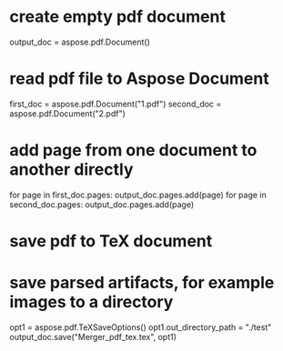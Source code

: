 
# create empty pdf document
output_doc = aspose.pdf.Document()

# read pdf file to Aspose Document
first_doc = aspose.pdf.Document("1.pdf")
second_doc = aspose.pdf.Document("2.pdf")

# add page from one document to another directly
for page in first_doc.pages:
	output_doc.pages.add(page)
for page in second_doc.pages:
	output_doc.pages.add(page)

# save pdf to TeX document
# save parsed artifacts, for example images to a directory
opt1 = aspose.pdf.TeXSaveOptions()
opt1.out_directory_path = "./test"
output_doc.save("Merger_pdf_tex.tex", opt1)
